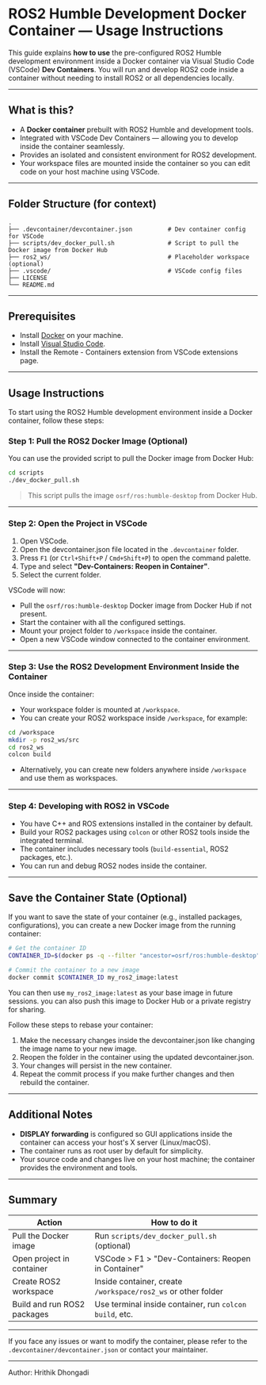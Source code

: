 # ROS2 Humble Development Docker Container — Usage Instructions

This guide explains **how to use** the pre-configured ROS2 Humble development environment inside a Docker container via Visual Studio Code (VSCode) **Dev Containers**. You will run and develop ROS2 code inside a container without needing to install ROS2 or all dependencies locally.

---

## What is this?

* A **Docker container** prebuilt with ROS2 Humble and development tools.
* Integrated with VSCode Dev Containers — allowing you to develop inside the container seamlessly.
* Provides an isolated and consistent environment for ROS2 development.
* Your workspace files are mounted inside the container so you can edit code on your host machine using VSCode.

---

## Folder Structure (for context)

```
.
├── .devcontainer/devcontainer.json          # Dev container config for VSCode
├── scripts/dev_docker_pull.sh               # Script to pull the Docker image from Docker Hub
├── ros2_ws/                                 # Placeholder workspace (optional)
├── .vscode/                                 # VSCode config files
├── LICENSE
└── README.md
```

---

## Prerequisites

* Install [Docker](https://docs.docker.com/get-docker/) on your machine.
* Install [Visual Studio Code](https://code.visualstudio.com/).
* Install the Remote - Containers extension from VSCode extensions page.

---

## Usage Instructions
To start using the ROS2 Humble development environment inside a Docker container, follow these steps:

### Step 1: Pull the ROS2 Docker Image (Optional)

You can use the provided script to pull the Docker image from Docker Hub:

```bash
cd scripts
./dev_docker_pull.sh
```

> This script pulls the image `osrf/ros:humble-desktop` from Docker Hub.

---

### Step 2: Open the Project in VSCode

1. Open VSCode.
2. Open the devcontainer.json file located in the `.devcontainer` folder.
3. Press `F1` (or `Ctrl+Shift+P` / `Cmd+Shift+P`) to open the command palette.
4. Type and select **"Dev-Containers: Reopen in Container"**.
5. Select the current folder.

VSCode will now:

* Pull the `osrf/ros:humble-desktop` Docker image from Docker Hub if not present.
* Start the container with all the configured settings.
* Mount your project folder to `/workspace` inside the container.
* Open a new VSCode window connected to the container environment.

---

### Step 3: Use the ROS2 Development Environment Inside the Container

Once inside the container:

* Your workspace folder is mounted at `/workspace`.
* You can create your ROS2 workspace inside `/workspace`, for example:

```bash
cd /workspace
mkdir -p ros2_ws/src
cd ros2_ws
colcon build
```

* Alternatively, you can create new folders anywhere inside `/workspace` and use them as workspaces.

---

### Step 4: Developing with ROS2 in VSCode

* You have C++ and ROS extensions installed in the container by default.
* Build your ROS2 packages using `colcon` or other ROS2 tools inside the integrated terminal.
* The container includes necessary tools (`build-essential`, ROS2 packages, etc.).
* You can run and debug ROS2 nodes inside the container.

---
## Save the Container State (Optional)
If you want to save the state of your container (e.g., installed packages, configurations), you can create a new Docker image from the running container:

```bash
# Get the container ID
CONTAINER_ID=$(docker ps -q --filter "ancestor=osrf/ros:humble-desktop") or use `docker ps` to find it manually.

# Commit the container to a new image
docker commit $CONTAINER_ID my_ros2_image:latest
```
You can then use `my_ros2_image:latest` as your base image in future sessions.
you can also push this image to Docker Hub or a private registry for sharing.

Follow these steps to rebase your container:
1. Make the necessary changes inside the devcontainer.json like changing the image name to your new image.
2. Reopen the folder in the container using the updated devcontainer.json.
3. Your changes will persist in the new container.
4. Repeat the commit process if you make further changes and then rebuild the container.

---

## Additional Notes

* **DISPLAY forwarding** is configured so GUI applications inside the container can access your host's X server (Linux/macOS).
* The container runs as root user by default for simplicity.
* Your source code and changes live on your host machine; the container provides the environment and tools.

---

## Summary

| Action                      | How to do it                                                   |
| --------------------------- | -------------------------------------------------------------- |
| Pull the Docker image       | Run `scripts/dev_docker_pull.sh` (optional)                    |
| Open project in container   | VSCode > F1 > "Dev-Containers: Reopen in Container"            |
| Create ROS2 workspace       | Inside container, create `/workspace/ros2_ws` or other folder  |
| Build and run ROS2 packages | Use terminal inside container, run `colcon build`, etc.        |

---

If you face any issues or want to modify the container, please refer to the `.devcontainer/devcontainer.json` or contact your maintainer.

---
Author: Hrithik Dhongadi